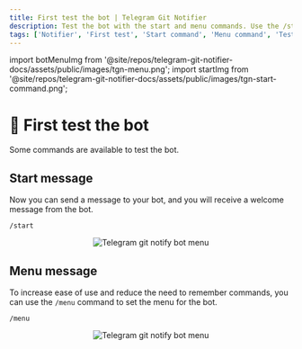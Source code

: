 ```yaml
---
title: First test the bot | Telegram Git Notifier
description: Test the bot with the start and menu commands. Use the /start and /menu commands to test the bot. Get the welcome message and set the menu for the bot.
tags: ['Notifier', 'First test', 'Start command', 'Menu command', 'Test bot', 'Usage', 'Commands', 'Telegram Git Notifier Commands', 'Telegram bot', 'Support']
---
```


<head>
  <!-- Basic Meta Tags -->
  <meta name="robots" content="index,follow" />
  <meta name="author" content="CSlant" />
  <meta name="generator" content="Docusaurus" />
  <meta name="theme-color" content="#2e8555" />
  
  <!-- Canonical URL -->
  <link rel="canonical" href="https://docs.cslant.com/telegram-git-notifier/usage/first_test" />
  
  <!-- Open Graph Meta Tags -->
  <meta property="og:title" content="First test the bot | Telegram Git Notifier" />
  <meta property="og:description" content="Test the bot with the start and menu commands. Use the /start and /menu commands to test the bot. Get the welcome message and set the menu for the bot." />
  <meta property="og:type" content="article" />
  <meta property="og:url" content="https://docs.cslant.com/telegram-git-notifier/usage/first_test" />
  <meta property="og:site_name" content="Telegram Git Notifier Documentation" />
  <meta property="og:locale" content="en_US" />
  
  <!-- Twitter Card Meta Tags -->
  <meta name="twitter:card" content="summary_large_image" />
  <meta name="twitter:title" content="First test the bot | Telegram Git Notifier" />
  <meta name="twitter:description" content="Test the bot with the start and menu commands. Use the /start and /menu commands to test the bot. Get the welcome message and set the menu for the bot." />
  <meta name="twitter:creator" content="@cslantofficial" />
  <meta name="twitter:site" content="@cslantofficial" />
  
  <!-- Additional Meta Tags -->
  <meta name="format-detection" content="telephone=no" />
  <meta name="mobile-web-app-capable" content="yes" />
  <meta name="apple-mobile-web-app-capable" content="yes" />
  <meta name="apple-mobile-web-app-status-bar-style" content="default" />
  
  <!-- Article Meta Tags -->
  <meta property="article:published_time" content="2025-07-21T00:00:00Z" />
  <meta property="article:modified_time" content="2025-07-21T00:00:00Z" />
  <meta property="article:author" content="CSlant" />
  <meta property="article:section" content="Documentation" />
  
  </head>

import botMenuImg from '@site/repos/telegram-git-notifier-docs/assets/public/images/tgn-menu.png';
import startImg from '@site/repos/telegram-git-notifier-docs/assets/public/images/tgn-start-command.png';

# 🤖 First test the bot

Some commands are available to test the bot.

## Start message

Now you can send a message to your bot, and you will receive a welcome message from the bot.

```textmate
/start
```

<p align="center">
  <img src={startImg} alt="Telegram git notify bot menu" />
</p>

## Menu message

To increase ease of use and reduce the need to remember commands, you can use the `/menu` command to set the menu for the bot.

```textmate
/menu
```

<p align="center">
  <img src={botMenuImg} alt="Telegram git notify bot menu" />
</p>
